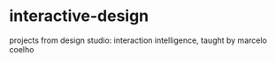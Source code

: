 # interactive-design
projects from design studio: interaction intelligence, taught by marcelo coelho
